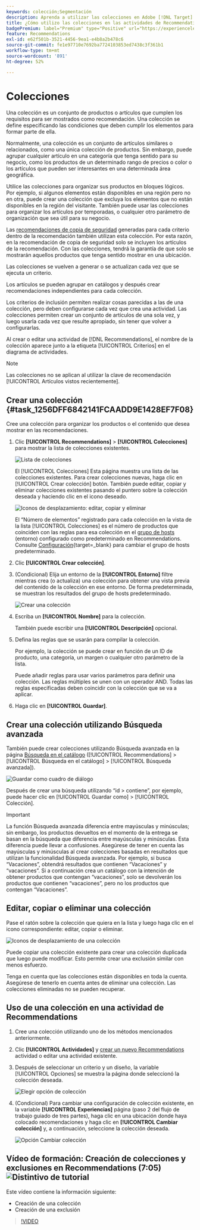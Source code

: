 ```yaml
---
keywords: colección;Segmentación
description: Aprenda a utilizar las colecciones en Adobe [!DNL Target] Recommendations. Una colección es un conjunto de productos o artículos que cumplen los criterios para ser mostrados como recomendación.
title: ¿Cómo utilizo las colecciones en las actividades de Recommendations?
badgePremium: label="Premium" type="Positive" url="https://experienceleague.adobe.com/docs/target/using/introduction/intro.html?lang=en#premium newtab=true" tooltip="Consulte qué se incluye en Target Premium."
feature: Recommendations
exl-id: e62f501b-3521-4456-9ea1-e4b8a2b478c6
source-git-commit: fe1e97710e7692ba7724103853ed7438c3f361b1
workflow-type: tm+mt
source-wordcount: '891'
ht-degree: 52%

---
```


# Colecciones

Una colección es un conjunto de productos o artículos que cumplen los requisitos para ser mostrados como recomendación. Una colección se define especificando las condiciones que deben cumplir los elementos para formar parte de ella.

Normalmente, una colección es un conjunto de artículos similares o relacionados, como una única colección de productos. Sin embargo, puede agrupar cualquier artículo en una categoría que tenga sentido para su negocio, como los productos de un determinado rango de precios o color o los artículos que pueden ser interesantes en una determinada área geográfica.

Utilice las colecciones para organizar sus productos en bloques lógicos. Por ejemplo, si algunos elementos están disponibles en una región pero no en otra, puede crear una colección que excluya los elementos que no están disponibles en la región del visitante. También puede usar las colecciones para organizar los artículos por temporadas, o cualquier otro parámetro de organización que sea útil para su negocio.

Las [recomendaciones de copia de seguridad](/help/main/c-recommendations/c-algorithms/backup-recs.md) generadas para cada criterio dentro de la recomendación también utilizan esta colección. Por esta razón, en la recomendación de copia de seguridad solo se incluyen los artículos de la recomendación. Con las colecciones, tendrá la garantía de que solo se mostrarán aquellos productos que tenga sentido mostrar en una ubicación.

Las colecciones se vuelven a generar o se actualizan cada vez que se ejecuta un criterio.

Los artículos se pueden agrupar en catálogos y después crear recomendaciones independientes para cada colección.

Los criterios de inclusión permiten realizar cosas parecidas a las de una colección, pero deben configurarse cada vez que crea una actividad. Las colecciones permiten crear un conjunto de artículos de una sola vez, y luego usarla cada vez que resulte apropiado, sin tener que volver a configurarlas.

Al crear o editar una actividad de [!DNL Recommendations], el nombre de la colección aparece junto a la etiqueta [!UICONTROL Criterios] en el diagrama de actividades.

>[!NOTE]
>
>Las colecciones no se aplican al utilizar la clave de recomendación [!UICONTROL Artículos vistos recientemente].

## Crear una colección {#task_1256DFF6842141FCAADD9E1428EF7F08}

Cree una colección para organizar los productos o el contenido que desea mostrar en las recomendaciones.

1. Clic **[!UICONTROL Recommendations]** > **[!UICONTROL Colecciones]** para mostrar la lista de colecciones existentes.

   ![Lista de colecciones](assets/collections_list.png)

   El [!UICONTROL Colecciones] Esta página muestra una lista de las colecciones existentes. Para crear colecciones nuevas, haga clic en [!UICONTROL Crear colección] botón. También puede editar, copiar y eliminar colecciones existentes pasando el puntero sobre la colección deseada y haciendo clic en el icono deseado.

   ![Iconos de desplazamiento: editar, copiar y eliminar](/help/main/c-recommendations/c-products/assets/hover-icons.png)

   El “Número de elementos” registrado para cada colección en la vista de la lista [!UICONTROL Colecciones] es el número de productos que coinciden con las reglas para esa colección en el [grupo de hosts](/help/main/administrating-target/hosts.md) (entorno) configurado como predeterminado en Recommendations. Consulte [Configuración](https://experienceleague.adobe.com/docs/target-dev/developer/recommendations.html){target=_blank} para cambiar el grupo de hosts predeterminado.

1. Clic **[!UICONTROL Crear colección]**.

1. (Condicional) Elija un entorno de la **[!UICONTROL Entorno]** filtre mientras crea (o actualiza) una colección para obtener una vista previa del contenido de la colección en ese entorno. De forma predeterminada, se muestran los resultados del grupo de hosts predeterminado.

   ![Crear una colección](/help/main/c-recommendations/c-products/assets/CreateCollection.png)

1. Escriba un **[!UICONTROL Nombre]** para la colección.

   También puede escribir una **[!UICONTROL Descripción]** opcional.

1. Defina las reglas que se usarán para compilar la colección.

   Por ejemplo, la colección se puede crear en función de un ID de producto, una categoría, un margen o cualquier otro parámetro de la lista.

   Puede añadir reglas para usar varios parámetros para definir una colección. Las reglas múltiples se unen con un operador AND. Todas las reglas especificadas deben coincidir con la colección que se va a aplicar.

1. Haga clic en **[!UICONTROL Guardar]**.

## Crear una colección utilizando Búsqueda avanzada

También puede crear colecciones utilizando Búsqueda avanzada en la página [Búsqueda en el catálogo](/help/main/c-recommendations/c-products/catalog-search.md#save-as) ([!UICONTROL Recommendations] > [!UICONTROL Búsqueda en el catálogo] > [!UICONTROL Búsqueda avanzada]).

![Guardar como cuadro de diálogo](/help/main/c-recommendations/c-products/assets/save-as.png)

Después de crear una búsqueda utilizando “id > contiene”, por ejemplo, puede hacer clic en [!UICONTROL Guardar como] > [!UICONTROL Colección].

>[!IMPORTANT]
>
>La función Búsqueda avanzada diferencia entre mayúsculas y minúsculas; sin embargo, los productos devueltos en el momento de la entrega se basan en la búsqueda que diferencia entre mayúsculas y minúsculas. Esta diferencia puede llevar a confusiones. Asegúrese de tener en cuenta las mayúsculas y minúsculas al crear colecciones basadas en resultados que utilizan la funcionalidad Búsqueda avanzada. Por ejemplo, si busca “Vacaciones”, obtendrá resultados que contienen “Vacaciones” y “vacaciones”. Si a continuación crea un catálogo con la intención de obtener productos que contengan “vacaciones”, solo se devolverán los productos que contienen “vacaciones”, pero no los productos que contengan “Vacaciones”.

## Editar, copiar o eliminar una colección

Pase el ratón sobre la colección que quiera en la lista y luego haga clic en el icono correspondiente: editar, copiar o eliminar.

![Iconos de desplazamiento de una colección](/help/main/c-recommendations/c-products/assets/hover-collections.png)

Puede copiar una colección existente para crear una colección duplicada que luego puede modificar. Esto permite crear una exclusión similar con menos esfuerzo.

Tenga en cuenta que las colecciones están disponibles en toda la cuenta. Asegúrese de tenerlo en cuenta antes de eliminar una colección. Las colecciones eliminadas no se pueden recuperar.

## Uso de una colección en una actividad de Recommendations

1. Cree una colección utilizando uno de los métodos mencionados anteriormente.

1. Clic **[!UICONTROL Actividades]** y [crear un nuevo Recommendations](/help/main/c-recommendations/t-create-recs-activity/create-recs-activity.md) actividad o editar una actividad existente.

1. Después de seleccionar un criterio y un diseño, la variable [!UICONTROL Opciones] se muestra la página donde seleccionó la colección deseada.

   ![Elegir opción de colección](/help/main/c-recommendations/c-products/assets/choose-collection.png)

1. (Condicional) Para cambiar una configuración de colección existente, en la variable **[!UICONTROL Experiencias]** página (paso 2 del flujo de trabajo guiado de tres partes), haga clic en una ubicación donde haya colocado recomendaciones y haga clic en **[!UICONTROL Cambiar colección]** y, a continuación, seleccione la colección deseada.

   ![Opción Cambiar colección](/help/main/c-recommendations/c-products/assets/change-collection.png)

## Vídeo de formación: Creación de colecciones y exclusiones en Recommendations (7:05) ![Distintivo de tutorial](/help/main/assets/tutorial.png)

Este vídeo contiene la información siguiente:

* Creación de una colección
* Creación de una exclusión

>[!VIDEO](https://video.tv.adobe.com/v/27689)
